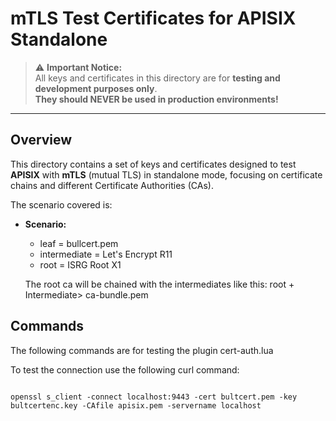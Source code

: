 # mTLS Test Certificates for APISIX Standalone

> ⚠️ **Important Notice:**  
> All keys and certificates in this directory are for **testing and development purposes only**.  
> **They should NEVER be used in production environments!**

---

## Overview

This directory contains a set of keys and certificates designed to test **APISIX** with **mTLS** (mutual TLS) in standalone mode, focusing on certificate chains and different Certificate Authorities (CAs).

The scenario covered is:

- **Scenario:**  
    - leaf = bullcert.pem
    - intermediate = Let's Encrypt R11
    - root = ISRG Root X1

    The root ca will be chained with the intermediates like this: 
        root + Intermediate> ca-bundle.pem

    
## Commands
The following commands are for testing the plugin cert-auth.lua

To test the connection use the following curl command:

```shell

openssl s_client -connect localhost:9443 -cert bultcert.pem -key bultcertenc.key -CAfile apisix.pem -servername localhost

``` 


